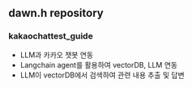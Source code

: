 ## dawn.h repository

### kakaochattest_guide
- LLM과 카카오 챗봇 연동
- Langchain agent를 활용하여 vectorDB, LLM 연동
- LLM이 vectorDB에서 검색하여 관련 내용 추출 및 답변